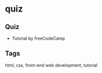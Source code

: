 # quiz

## Quiz
- Tutorial by freeCodeCamp 

## Tags
html, css, front-end web development, tutorial

